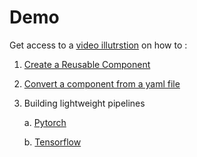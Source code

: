 # Demo

Get access to a [video illutrstion](https://drive.google.com/drive/folders/1rpHqe3cuk6FaUjrO2ly8Z5ByHJqnI_0p?usp=sharing) on how to :

   1. [Create a Reusable Component](https://drive.google.com/file/d/1dmCudsm5eDiPzlo96PPZsv2OcI3iy_3S/view?usp=sharing)
  
   2. [Convert a component from a yaml file](https://drive.google.com/file/d/1cQl9nF98tum1jGPcDaOUIAzwGPL0pGs9/view?usp=sharing)
    
   3. Building lightweight pipelines
   
         a.   [Pytorch](https://drive.google.com/file/d/17kifWnzyJ-9LWaKTDErOZ6JkHd1gEJ7n/view?usp=sharing)
            
         b.   [Tensorflow](https://drive.google.com/file/d/1BViCOaHVh1Cj-ta_KWVmioYxLdn8loeA/view?usp=sharing)

